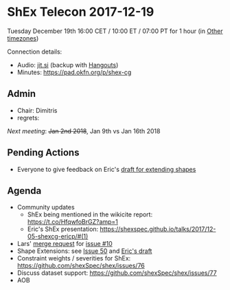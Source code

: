 # ShEx Telecon 2017-12-19

Tuesday December 19th 16:00 CET / 10:00 ET / 07:00 PT for 1 hour (in [Other timezones](https://www.timeanddate.com/worldclock/fixedtime.html?msg=ShEx+CG&iso=20171219T16&p1=195&ah=1))

Connection details:

* Audio: [jit.si](https://meet.jit.si/ShEx) (backup with [Hangouts](http://tinyurl.com/ShEx-hangouts))
* Minutes: https://pad.okfn.org/p/shex-cg

## Admin

 * Chair: Dimitris
 * regrets: 

*Next meeting*: ~~Jan 2nd 2018~~, Jan 9th vs Jan 16th 2018

## Pending Actions
 * Everyone to give feedback on Eric's [draft for extending shapes](https://github.com/shexSpec/shex/blob/master/Inheritance.md)
## Agenda
 * Community updates
   * ShEx being mentioned in the wikicite report: https://t.co/HfqwfoBrGZ?amp=1
   * Eric's ShEx presentation: https://shexspec.github.io/talks/2017/12-05-shexcg-ericp/#(1)
 * Lars' [merge request](https://github.com/shexSpec/primer/pull/11) for [issue #10](https://github.com/shexSpec/primer/issues/10)
 * Shape Extensions: see [Issue 50](https://github.com/shexSpec/shex/issues/50) and [Eric's draft](https://github.com/shexSpec/shex/blob/master/Inheritance.md)
 * Constraint weights / severities for ShEx: https://github.com/shexSpec/shex/issues/76
 * Discuss dataset support: https://github.com/shexSpec/shex/issues/77
 * AOB 
